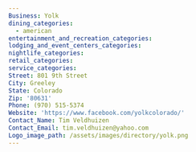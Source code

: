 ```yaml
---
Business: Yolk
dining_categories:
  - american
entertainment_and_recreation_categories:
lodging_and_event_centers_categories:
nightlife_categories:
retail_categories:
service_categories:
Street: 801 9th Street
City: Greeley
State: Colorado
Zip: '80631'
Phone: (970) 515-5374
Website: 'https://www.facebook.com/yolkcolorado/'
Contact_Name: Tim Veldhuizen
Contact_Email: tim.veldhuizen@yahoo.com
Logo_image_path: /assets/images/directory/yolk.png
---
```



